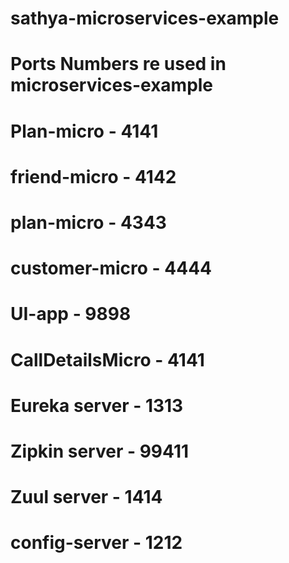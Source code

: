 # sathya-microservices-example

# Ports Numbers re used in microservices-example
# Plan-micro  - 4141
# friend-micro -  4142 
# plan-micro - 4343 
# customer-micro  - 4444 
# UI-app - 9898 
# CallDetailsMicro - 4141 

# Eureka server - 1313  
# Zipkin server - 99411  
# Zuul server  - 1414  
# config-server - 1212  

